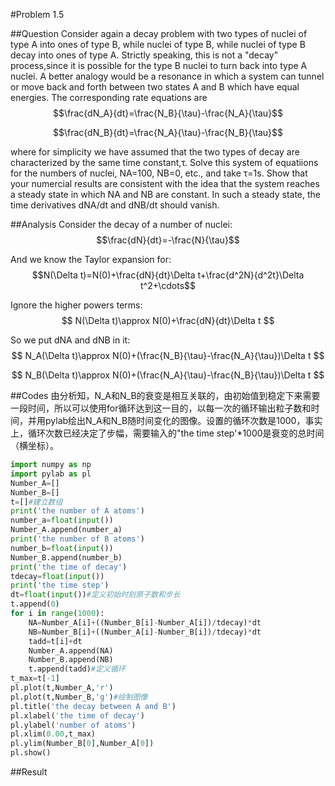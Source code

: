 #Problem 1.5

##Question
Consider again a decay problem with two types of nuclei of type A into ones of type B, while nuclei of type B, while nuclei of type B decay into ones of type A. Strictly speaking, this is not a "decay" process,since it is possible for the type B nuclei to turn back into type A nuclei. A better analogy would be a resonance in which a system can tunnel or move back and forth between two states A and B which have equal energies. The corresponding rate equations are
$$\frac{dN_A}{dt}=\frac{N_B}{\tau}-\frac{N_A}{\tau}$$

$$\frac{dN_B}{dt}=\frac{N_A}{\tau}-\frac{N_B}{\tau}$$

where for simplicity we have assumed that the two types of decay are characterized by the same time constant,τ. Solve this system of equatiions for the numbers of nuclei, NA=100, NB=0, etc., and take τ=1s. Show that your numercial results are consistent with the idea that the system reaches a steady state in which NA and NB are constant. In such a steady state, the time derivatives dNA/dt and dNB/dt should vanish.

##Analysis
Consider the decay of a number of nuclei:
$$\frac{dN}{dt}=-\frac{N}{\tau}$$

And we know the Taylor expansion for:
$$N(\Delta t)=N(0)+\frac{dN}{dt}\Delta t+\frac{d^2N}{d^2t}\Delta t^2+\cdots$$

Ignore the higher powers terms: 
$$ N(\Delta t)\approx N(0)+\frac{dN}{dt}\Delta t $$

So we put dNA and dNB in it:
$$ N_A(\Delta t)\approx N(0)+(\frac{N_B}{\tau}-\frac{N_A}{\tau})\Delta t $$

$$ N_B(\Delta t)\approx N(0)+(\frac{N_A}{\tau}-\frac{N_B}{\tau})\Delta t $$

##Codes 
由分析知，N_A和N_B的衰变是相互关联的，由初始值到稳定下来需要一段时间，所以可以使用for循环达到这一目的，以每一次的循环输出粒子数和时间，并用pylab绘出N_A和N_B随时间变化的图像。设置的循环次数是1000，事实上，循环次数已经决定了步幅，需要输入的"the time step'*1000是衰变的总时间（横坐标）。
```python
import numpy as np    
import pylab as pl    
Number_A=[]    
Number_B=[]    
t=[]#建立数组
print('the number of A atoms')    
number_a=float(input())    
Number_A.append(number_a)    
print('the number of B atoms')    
number_b=float(input())    
Number_B.append(number_b)    
print('the time of decay')    
tdecay=float(input())    
print('the time step')    
dt=float(input())#定义初始时刻原子数和步长
t.append(0)    
for i in range(1000):    
    NA=Number_A[i]+((Number_B[i]-Number_A[i])/tdecay)*dt    
    NB=Number_B[i]+((Number_A[i]-Number_B[i])/tdecay)*dt    
    tadd=t[i]+dt    
    Number_A.append(NA)    
    Number_B.append(NB)    
    t.append(tadd)#定义循环
t_max=t[-1]    
pl.plot(t,Number_A,'r')    
pl.plot(t,Number_B,'g')#绘制图像
pl.title('the decay between A and B')    
pl.xlabel('the time of decay')    
pl.ylabel('number of atoms')    
pl.xlim(0.00,t_max)    
pl.ylim(Number_B[0],Number_A[0])    
pl.show()
```

##Result

